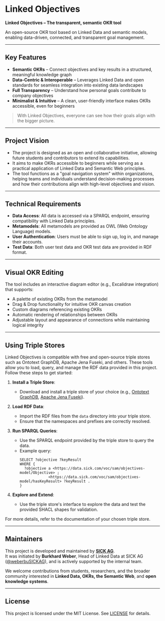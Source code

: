 # Linked Objectives

**Linked Objectives – The transparent, semantic OKR tool**

An open-source OKR tool based on Linked Data and semantic models, enabling data-driven, connected, and transparent goal management.

---

## Key Features

- **Semantic OKRs** – Connect objectives and key results in a structured, meaningful knowledge graph  
- **Data-Centric & Interoperable** – Leverages Linked Data and open standards for seamless integration into existing data landscapes  
- **Full Transparency** – Understand how personal goals contribute to company objectives  
- **Minimalist & Intuitive** – A clean, user-friendly interface makes OKRs accessible, even for beginners

> With Linked Objectives, everyone can see how their goals align with the bigger picture.

---

## Project Vision

- The project is designed as an open and collaborative initiative, allowing future students and contributors to extend its capabilities.
- It aims to make OKRs accessible to beginners while serving as a practical application of Linked Data and Semantic Web principles.
- The tool functions as a "goal navigation system" within organizations, helping teams and individuals understand decision-making processes and how their contributions align with high-level objectives and vision.

---

## Technical Requirements

- **Data Access**: All data is accessed via a SPARQL endpoint, ensuring compatibility with Linked Data principles.
- **Metamodels**: All metamodels are provided as OWL (Web Ontology Language) models.
- **User Authentication**: Users must be able to sign up, log in, and manage their accounts.
- **Test Data**: Both user test data and OKR test data are provided in RDF format.

---

## Visual OKR Editing

The tool includes an interactive diagram editor (e.g., Excalidraw integration) that supports:

- A palette of existing OKRs from the metamodel
- Drag & Drop functionality for intuitive OKR canvas creation
- Custom diagrams referencing existing OKRs
- Automatic rendering of relationships between OKRs
- Adjustable layout and appearance of connections while maintaining logical integrity

---

## Using Triple Stores

Linked Objectives is compatible with free and open-source triple stores such as Ontotext GraphDB, Apache Jena Fuseki, and others. These tools allow you to load, query, and manage the RDF data provided in this project. Follow these steps to get started:

1. **Install a Triple Store**:
   - Download and install a triple store of your choice (e.g., [Ontotext GraphDB](https://www.ontotext.com/products/graphdb/), [Apache Jena Fuseki](https://jena.apache.org/documentation/fuseki2/)).

2. **Load RDF Data**:
   - Import the RDF files from the `data` directory into your triple store.
   - Ensure that the namespaces and prefixes are correctly resolved.

3. **Run SPARQL Queries**:
   - Use the SPARQL endpoint provided by the triple store to query the data.
   - Example query:
     ```sparql
     SELECT ?objective ?keyResult
     WHERE {
       ?objective a <https://data.sick.com/voc/sam/objectives-model/Objective> ;
                  <https://data.sick.com/voc/sam/objectives-model/hasKeyResult> ?keyResult .
     }
     ```

4. **Explore and Extend**:
   - Use the triple store's interface to explore the data and test the provided SHACL shapes for validation.

For more details, refer to the documentation of your chosen triple store.

---

## Maintainers

This project is developed and maintained by **[SICK AG](https://sick.com)**.  
It was initiated by **Burkhard Weber**, Head of Linked Data at SICK AG  
([@weberbuSICKAG](https://github.com/weberbuSICKAG)), and is actively supported by the internal team.

We welcome contributions from students, researchers, and the broader community interested in **Linked Data, OKRs, the Semantic Web**, and **open knowledge systems**.

---

## License

This project is licensed under the MIT License. See [LICENSE](./LICENSE) for details.
